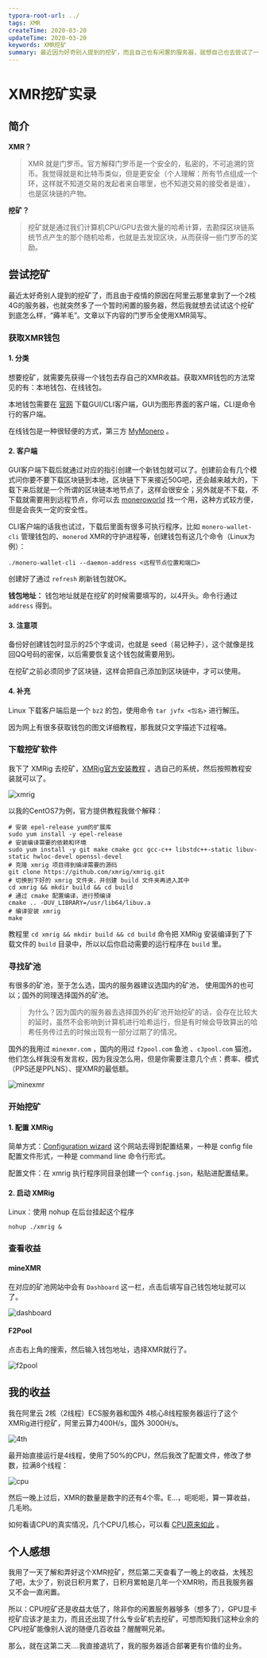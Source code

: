 ```yaml
---
typora-root-url: ../
tags: XMR
createTime: 2020-03-20
updateTime: 2020-03-20
keywords: XMR挖矿
summary: 最近因为好奇别人提到的挖矿，而且自己也有闲置的服务器，就想自己也去尝试了一下，现在就说说挖矿的真实情况吧。
---
```


# XMR挖矿实录

## 简介

**XMR？**

> XMR 就是门罗币。官方解释门罗币是一个安全的，私密的，不可追溯的货币。我觉得就是和比特币类似，但是更安全（个人理解：所有节点组成一个环，这样就不知道交易的发起者来自哪里，也不知道交易的接受者是谁），也是区块链的产物。

**挖矿？**

> 挖矿就是通过我们计算机CPU/GPU去做大量的哈希计算，去勘探区块链系统节点产生的那个随机哈希，也就是去发现区块，从而获得一些门罗币的奖励。

## 尝试挖矿

最近太好奇别人提到的挖矿了，而且由于疫情的原因在阿里云那里拿到了一个2核4G的服务器，也就突然多了一个暂时闲置的服务器，然后我就想去试试这个挖矿到底怎么样，“薅羊毛”。文章以下内容的门罗币全使用XMR简写。

### 获取XMR钱包

#### 1. 分类

想要挖矿，就需要先获得一个钱包去存自己的XMR收益。获取XMR钱包的方法常见的有：本地钱包、在线钱包。

本地钱包需要在 [官网](https://www.getmonero.org/) 下载GUI/CLI客户端，GUI为图形界面的客户端，CLI是命令行的客户端。

在线钱包是一种很轻便的方式，第三方 [MyMonero](https://mymonero.com/) 。

#### 2. 客户端

GUI客户端下载后就通过对应的指引创建一个新钱包就可以了。创建前会有几个模式问你要不要下载区块链到本地，区块链下下来接近50G吧，还会越来越大的，下载下来后就是一个所谓的区块链本地节点了，这样会很安全；另外就是不下载，不下载就需要用到远程节点，你可以去 [moneroworld](https://moneroworld.com/) 找一个用，这种方式较方便，但是会丧失一定的安全性。

CLI客户端的话我也试过，下载后里面有很多可执行程序，比如 `monero-wallet-cli` 管理钱包的、`monerod` XMR的守护进程等，创建钱包有这几个命令（Linux为例）：

```shell
./monero-wallet-cli --daemon-address <远程节点位置和端口>
```

创建好了通过 `refresh` 刷新钱包就OK。

**钱包地址：** 钱包地址就是在挖矿的时候需要填写的，以4开头。命令行通过 `address` 得到。

#### 3. 注意项

备份好创建钱包时显示的25个字或词，也就是 seed（易记种子），这个就像是找回QQ号码的密保，以后需要恢复这个钱包就需要用到。

在挖矿之前必须同步了区块链，这样会把自己添加到区块链中，才可以使用。

#### 4. 补充

Linux 下载客户端后是一个 `bz2` 的包，使用命令 `tar jvfx <包名>` 进行解压。

因为网上有很多获取钱包的图文详细教程，那我就只文字描述下过程咯。

### 下载挖矿软件

我下了 XMRig 去挖矿，[XMRig官方安装教程](https://github.com/xmrig/xmrig/wiki) 。选自己的系统，然后按照教程安装就可以了。

![xmrig](/images/essay/1/xmrig.png)

以我的CentOS7为例，官方提供教程我做个解释：

```shell
# 安装 epel-release yum的扩展库
sudo yum install -y epel-release
# 安装编译需要的依赖和环境
sudo yum install -y git make cmake gcc gcc-c++ libstdc++-static libuv-static hwloc-devel openssl-devel
# 克隆 xmrig 项目得到编译需要的源码
git clone https://github.com/xmrig/xmrig.git
# 切换到下好的 xmrig 文件夹，并创建 build 文件夹再进入其中
cd xmrig && mkdir build && cd build
# 通过 cmake 配置编译，进行预编译
cmake .. -DUV_LIBRARY=/usr/lib64/libuv.a
# 编译安装 xmrig
make
```

教程里 `cd xmrig && mkdir build && cd build` 命令把 XMRig 安装编译到了下载文件的 `build` 目录中，所以以后你启动需要的运行程序在 `build` 里。

### 寻找矿池

有很多的矿池，至于怎么选，国内的服务器建议选国内的矿池， 使用国外的也可以；国外的同理选择国外的矿池。

> 为什么？因为国内的服务器去选择国外的矿池开始挖矿的话，会存在比较大的延时，虽然不会影响到计算机进行哈希运行，但是有时候会导致算出的哈希任务传过去的时候出现有一部分过期了的情况。

国外的我用过 `minexmr.com` ，国内的用过 `f2pool.com` 鱼池 、`c3pool.com` 猫池，他们怎么样我没有发言权，因为我没怎么用，但是你需要注意几个点：费率、模式（PPS还是PPLNS）、提XMR的最低额。

![minexmr](/images/essay/1/minexmr.png)

### 开始挖矿

 #### 1. 配置 XMRig

简单方式：[Configuration wizard](https://xmrig.com/wizard) 这个网站去得到配置结果，一种是 config file 配置文件形式，一种是 command line 命令行形式。 

配置文件：在 xmrig 执行程序同目录创建一个 `config.json`，粘贴进配置结果。

#### 2. 启动 XMRig

Linux：使用 nohup 在后台挂起这个程序

```shell
nohup ./xmrig &
```

### 查看收益

#### mineXMR

在对应的矿池网站中会有 `Dashboard` 这一栏，点击后填写自己钱包地址就可以了。

![dashboard](/images/essay/1/dashboard.png)

#### F2Pool

点击右上角的搜索，然后输入钱包地址，选择XMR就行了。

![f2pool](/images/essay/1/f2pool.png)

## 我的收益

我在阿里云 2核（2线程）ECS服务器和国外 4核心8线程服务器运行了这个XMRig进行挖矿，阿里云算力400H/s，国外 3000H/s。

![4th](/images/essay/1/4th.png)

最开始直接运行是4线程，使用了50%的CPU，然后我改了配置文件，修改了参数，拉满8个线程：

![cpu](/images/essay/1/cpu.png)

然后一晚上过后，XMR的数量是数字的还有4个零。E...，呃呃呃，算一算收益，几毛哟。

如何看请CPU的真实情况，几个CPU几核心，可以看 [CPU原来如此](https://anandzhang.com/posts/linux/5) 。

## 个人感想

我用了一天了解和弄好这个XMR挖矿，然后第二天查看了一晚上的收益，太残忍了吧，太少了，别说日积月累了，日积月累帕是几年一个XMR哟，而且我服务器又不会一直闲置。

所以：CPU挖矿还是收益太低了，除非你的闲置服务器够多（想多了），GPU显卡挖矿应该才是主力，而且还出现了什么专业矿机去挖矿，可想而知我们这种业余的CPU挖矿能像别人说的随便几百收益？醒醒啊兄弟。

那么，就在这第二天....我直接退坑了，我的服务器适合部署更有价值的业务。